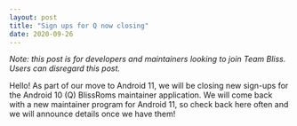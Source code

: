 ```yaml
---
layout: post
title: "Sign ups for Q now closing"
date: 2020-09-26
---
```


_Note: this post is for developers and maintainers looking to join Team Bliss. Users can disregard this post._

Hello! As part of our move to Android 11, we will be closing new sign-ups for the Android 10 (Q) BlissRoms maintainer application. We will come back with a new maintainer program for Android 11, so check back here often and we will announce details once we have them!
